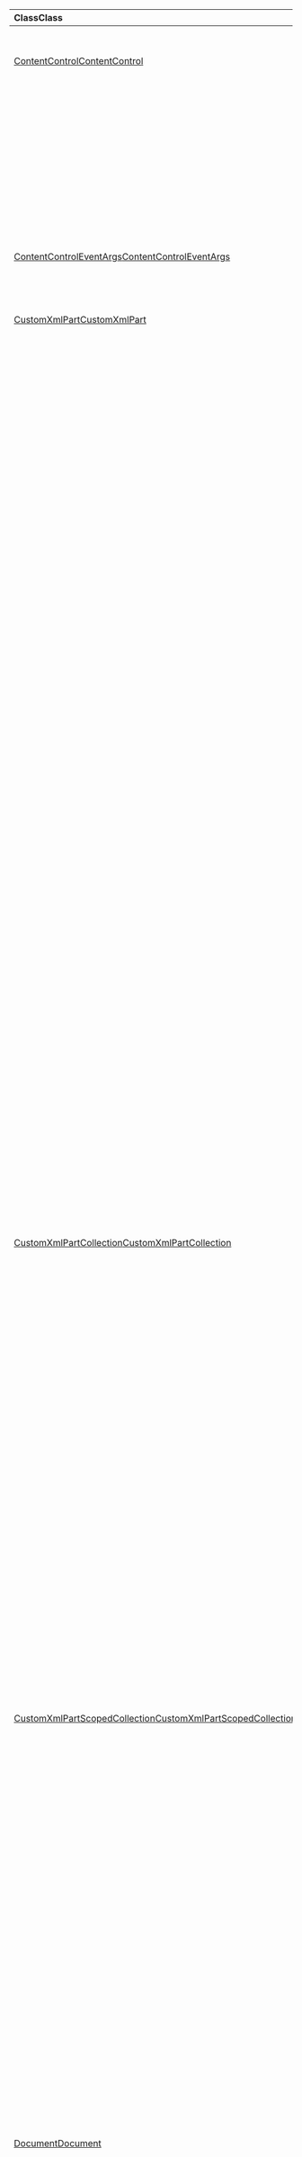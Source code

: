 | <span data-ttu-id="e03be-101">Class</span><span class="sxs-lookup"><span data-stu-id="e03be-101">Class</span></span> | <span data-ttu-id="e03be-102">Campos</span><span class="sxs-lookup"><span data-stu-id="e03be-102">Fields</span></span> | <span data-ttu-id="e03be-103">Descripción</span><span class="sxs-lookup"><span data-stu-id="e03be-103">Description</span></span> |
|:---|:---|:---|
|[<span data-ttu-id="e03be-104">ContentControl</span><span class="sxs-lookup"><span data-stu-id="e03be-104">ContentControl</span></span>](/javascript/api/word/word.contentcontrol)|[<span data-ttu-id="e03be-105">onDataChanged</span><span class="sxs-lookup"><span data-stu-id="e03be-105">onDataChanged</span></span>](/javascript/api/word/word.contentcontrol#ondatachanged)|<span data-ttu-id="e03be-106">Se produce cuando se cambian los datos del control de contenido.</span><span class="sxs-lookup"><span data-stu-id="e03be-106">Occurs when data within the content control are changed.</span></span>|
||[<span data-ttu-id="e03be-107">onDeleted</span><span class="sxs-lookup"><span data-stu-id="e03be-107">onDeleted</span></span>](/javascript/api/word/word.contentcontrol#ondeleted)|<span data-ttu-id="e03be-108">Se produce cuando se elimina el control de contenido.</span><span class="sxs-lookup"><span data-stu-id="e03be-108">Occurs when the content control is deleted.</span></span>|
||[<span data-ttu-id="e03be-109">onSelectionChanged</span><span class="sxs-lookup"><span data-stu-id="e03be-109">onSelectionChanged</span></span>](/javascript/api/word/word.contentcontrol#onselectionchanged)|<span data-ttu-id="e03be-110">Se produce cuando se cambia la selección en el control de contenido.</span><span class="sxs-lookup"><span data-stu-id="e03be-110">Occurs when selection within the content control is changed.</span></span>|
|[<span data-ttu-id="e03be-111">ContentControlEventArgs</span><span class="sxs-lookup"><span data-stu-id="e03be-111">ContentControlEventArgs</span></span>](/javascript/api/word/word.contentcontroleventargs)|[<span data-ttu-id="e03be-112">contentControl</span><span class="sxs-lookup"><span data-stu-id="e03be-112">contentControl</span></span>](/javascript/api/word/word.contentcontroleventargs#contentcontrol)|<span data-ttu-id="e03be-113">El objeto que generó el evento.</span><span class="sxs-lookup"><span data-stu-id="e03be-113">The object that raised the event.</span></span>|
||[<span data-ttu-id="e03be-114">eventType</span><span class="sxs-lookup"><span data-stu-id="e03be-114">eventType</span></span>](/javascript/api/word/word.contentcontroleventargs#eventtype)|<span data-ttu-id="e03be-115">El tipo de evento.</span><span class="sxs-lookup"><span data-stu-id="e03be-115">The event type.</span></span>|
|[<span data-ttu-id="e03be-116">CustomXmlPart</span><span class="sxs-lookup"><span data-stu-id="e03be-116">CustomXmlPart</span></span>](/javascript/api/word/word.customxmlpart)|[<span data-ttu-id="e03be-117">delete()</span><span class="sxs-lookup"><span data-stu-id="e03be-117">delete()</span></span>](/javascript/api/word/word.customxmlpart#delete--)|<span data-ttu-id="e03be-118">Elimina el elemento XML personalizado.</span><span class="sxs-lookup"><span data-stu-id="e03be-118">Deletes the custom XML part.</span></span>|
||[<span data-ttu-id="e03be-119">deleteAttribute (XPath: String, namespaceMappings: any, Name: String)</span><span class="sxs-lookup"><span data-stu-id="e03be-119">deleteAttribute(xpath: string, namespaceMappings: any, name: string)</span></span>](/javascript/api/word/word.customxmlpart#deleteattribute-xpath--namespacemappings--name-)|<span data-ttu-id="e03be-120">Elimina un atributo con el nombre especificado del elemento identificado por XPath.</span><span class="sxs-lookup"><span data-stu-id="e03be-120">Deletes an attribute with the given name from the element identified by xpath.</span></span>|
||[<span data-ttu-id="e03be-121">deleteElement (XPath: String, namespaceMappings: any)</span><span class="sxs-lookup"><span data-stu-id="e03be-121">deleteElement(xpath: string, namespaceMappings: any)</span></span>](/javascript/api/word/word.customxmlpart#deleteelement-xpath--namespacemappings-)|<span data-ttu-id="e03be-122">Elimina el elemento identificado por XPath.</span><span class="sxs-lookup"><span data-stu-id="e03be-122">Deletes the element identified by xpath.</span></span>|
||[<span data-ttu-id="e03be-123">getXml ()</span><span class="sxs-lookup"><span data-stu-id="e03be-123">getXml()</span></span>](/javascript/api/word/word.customxmlpart#getxml--)|<span data-ttu-id="e03be-124">Obtiene el contenido XML completo del elemento XML personalizado.</span><span class="sxs-lookup"><span data-stu-id="e03be-124">Gets the full XML content of the custom XML part.</span></span>|
||[<span data-ttu-id="e03be-125">insertAttribute (XPath: String, namespaceMappings: any, Name: String, Value: String)</span><span class="sxs-lookup"><span data-stu-id="e03be-125">insertAttribute(xpath: string, namespaceMappings: any, name: string, value: string)</span></span>](/javascript/api/word/word.customxmlpart#insertattribute-xpath--namespacemappings--name--value-)|<span data-ttu-id="e03be-126">Inserta un atributo con el nombre y el valor dados en el elemento identificado por XPath.</span><span class="sxs-lookup"><span data-stu-id="e03be-126">Inserts an attribute with the given name and value to the element identified by xpath.</span></span>|
||[<span data-ttu-id="e03be-127">insertElement (XPath: String, XML: String, namespaceMappings: any, index?: Number)</span><span class="sxs-lookup"><span data-stu-id="e03be-127">insertElement(xpath: string, xml: string, namespaceMappings: any, index?: number)</span></span>](/javascript/api/word/word.customxmlpart#insertelement-xpath--xml--namespacemappings--index-)|<span data-ttu-id="e03be-128">Inserta el XML especificado en el elemento primario identificado por XPath en el índice de posición secundaria.</span><span class="sxs-lookup"><span data-stu-id="e03be-128">Inserts the given XML under the parent element identified by xpath at child position index.</span></span>|
||[<span data-ttu-id="e03be-129">consulta (XPath: String, namespaceMappings: any)</span><span class="sxs-lookup"><span data-stu-id="e03be-129">query(xpath: string, namespaceMappings: any)</span></span>](/javascript/api/word/word.customxmlpart#query-xpath--namespacemappings-)|<span data-ttu-id="e03be-130">Consulta el contenido XML del elemento XML personalizado.</span><span class="sxs-lookup"><span data-stu-id="e03be-130">Queries the XML content of the custom XML part.</span></span>|
||[<span data-ttu-id="e03be-131">id</span><span class="sxs-lookup"><span data-stu-id="e03be-131">id</span></span>](/javascript/api/word/word.customxmlpart#id)|<span data-ttu-id="e03be-132">Obtiene el identificador del elemento XML personalizado.</span><span class="sxs-lookup"><span data-stu-id="e03be-132">Gets the ID of the custom XML part.</span></span>|
||[<span data-ttu-id="e03be-133">namespaceUri</span><span class="sxs-lookup"><span data-stu-id="e03be-133">namespaceUri</span></span>](/javascript/api/word/word.customxmlpart#namespaceuri)|<span data-ttu-id="e03be-134">Obtiene el URI del espacio de nombres del elemento XML personalizado.</span><span class="sxs-lookup"><span data-stu-id="e03be-134">Gets the namespace URI of the custom XML part.</span></span>|
||[<span data-ttu-id="e03be-135">setXml (XML: String)</span><span class="sxs-lookup"><span data-stu-id="e03be-135">setXml(xml: string)</span></span>](/javascript/api/word/word.customxmlpart#setxml-xml-)|<span data-ttu-id="e03be-136">Establece el contenido XML completo del elemento XML personalizado.</span><span class="sxs-lookup"><span data-stu-id="e03be-136">Sets the full XML content of the custom XML part.</span></span>|
||[<span data-ttu-id="e03be-137">updateAttribute (XPath: String, namespaceMappings: any, Name: String, Value: String)</span><span class="sxs-lookup"><span data-stu-id="e03be-137">updateAttribute(xpath: string, namespaceMappings: any, name: string, value: string)</span></span>](/javascript/api/word/word.customxmlpart#updateattribute-xpath--namespacemappings--name--value-)|<span data-ttu-id="e03be-138">Actualiza el valor de un atributo con el nombre especificado del elemento identificado por XPath.</span><span class="sxs-lookup"><span data-stu-id="e03be-138">Updates the value of an attribute with the given name of the element identified by xpath.</span></span>|
||[<span data-ttu-id="e03be-139">updateElement (XPath: String, XML: String, namespaceMappings: any)</span><span class="sxs-lookup"><span data-stu-id="e03be-139">updateElement(xpath: string, xml: string, namespaceMappings: any)</span></span>](/javascript/api/word/word.customxmlpart#updateelement-xpath--xml--namespacemappings-)|<span data-ttu-id="e03be-140">Actualiza el XML del elemento identificado por XPath.</span><span class="sxs-lookup"><span data-stu-id="e03be-140">Updates the XML of the element identified by xpath.</span></span>|
|[<span data-ttu-id="e03be-141">CustomXmlPartCollection</span><span class="sxs-lookup"><span data-stu-id="e03be-141">CustomXmlPartCollection</span></span>](/javascript/api/word/word.customxmlpartcollection)|[<span data-ttu-id="e03be-142">Add (XML: String)</span><span class="sxs-lookup"><span data-stu-id="e03be-142">add(xml: string)</span></span>](/javascript/api/word/word.customxmlpartcollection#add-xml-)|<span data-ttu-id="e03be-143">Agrega un nuevo elemento XML personalizado al documento.</span><span class="sxs-lookup"><span data-stu-id="e03be-143">Adds a new custom XML part to the document.</span></span>|
||[<span data-ttu-id="e03be-144">getByNamespace (namespaceUri: String)</span><span class="sxs-lookup"><span data-stu-id="e03be-144">getByNamespace(namespaceUri: string)</span></span>](/javascript/api/word/word.customxmlpartcollection#getbynamespace-namespaceuri-)|<span data-ttu-id="e03be-145">Obtiene una nueva colección con ámbito de elementos XML personalizados cuyos espacios de nombres coinciden con el espacio de nombres determinado.</span><span class="sxs-lookup"><span data-stu-id="e03be-145">Gets a new scoped collection of custom XML parts whose namespaces match the given namespace.</span></span>|
||[<span data-ttu-id="e03be-146">getCount()</span><span class="sxs-lookup"><span data-stu-id="e03be-146">getCount()</span></span>](/javascript/api/word/word.customxmlpartcollection#getcount--)|<span data-ttu-id="e03be-147">Obtiene el número de objetos de la colección.</span><span class="sxs-lookup"><span data-stu-id="e03be-147">Gets the number of items in the collection.</span></span>|
||[<span data-ttu-id="e03be-148">getItem(id: string)</span><span class="sxs-lookup"><span data-stu-id="e03be-148">getItem(id: string)</span></span>](/javascript/api/word/word.customxmlpartcollection#getitem-id-)|<span data-ttu-id="e03be-149">Obtiene un elemento XML personalizado a partir de su identificador.</span><span class="sxs-lookup"><span data-stu-id="e03be-149">Gets a custom XML part based on its ID.</span></span>|
||[<span data-ttu-id="e03be-150">getItemOrNullObject(id: string)</span><span class="sxs-lookup"><span data-stu-id="e03be-150">getItemOrNullObject(id: string)</span></span>](/javascript/api/word/word.customxmlpartcollection#getitemornullobject-id-)|<span data-ttu-id="e03be-151">Obtiene un elemento XML personalizado a partir de su identificador.</span><span class="sxs-lookup"><span data-stu-id="e03be-151">Gets a custom XML part based on its ID.</span></span>|
||[<span data-ttu-id="e03be-152">items</span><span class="sxs-lookup"><span data-stu-id="e03be-152">items</span></span>](/javascript/api/word/word.customxmlpartcollection#items)|<span data-ttu-id="e03be-153">Obtiene los elementos secundarios cargados en esta colección.</span><span class="sxs-lookup"><span data-stu-id="e03be-153">Gets the loaded child items in this collection.</span></span>|
|[<span data-ttu-id="e03be-154">CustomXmlPartScopedCollection</span><span class="sxs-lookup"><span data-stu-id="e03be-154">CustomXmlPartScopedCollection</span></span>](/javascript/api/word/word.customxmlpartscopedcollection)|[<span data-ttu-id="e03be-155">getCount()</span><span class="sxs-lookup"><span data-stu-id="e03be-155">getCount()</span></span>](/javascript/api/word/word.customxmlpartscopedcollection#getcount--)|<span data-ttu-id="e03be-156">Obtiene el número de objetos de la colección.</span><span class="sxs-lookup"><span data-stu-id="e03be-156">Gets the number of items in the collection.</span></span>|
||[<span data-ttu-id="e03be-157">getItem(id: string)</span><span class="sxs-lookup"><span data-stu-id="e03be-157">getItem(id: string)</span></span>](/javascript/api/word/word.customxmlpartscopedcollection#getitem-id-)|<span data-ttu-id="e03be-158">Obtiene un elemento XML personalizado a partir de su identificador.</span><span class="sxs-lookup"><span data-stu-id="e03be-158">Gets a custom XML part based on its ID.</span></span>|
||[<span data-ttu-id="e03be-159">getItemOrNullObject(id: string)</span><span class="sxs-lookup"><span data-stu-id="e03be-159">getItemOrNullObject(id: string)</span></span>](/javascript/api/word/word.customxmlpartscopedcollection#getitemornullobject-id-)|<span data-ttu-id="e03be-160">Obtiene un elemento XML personalizado a partir de su identificador.</span><span class="sxs-lookup"><span data-stu-id="e03be-160">Gets a custom XML part based on its ID.</span></span>|
||[<span data-ttu-id="e03be-161">getOnlyItem()</span><span class="sxs-lookup"><span data-stu-id="e03be-161">getOnlyItem()</span></span>](/javascript/api/word/word.customxmlpartscopedcollection#getonlyitem--)|<span data-ttu-id="e03be-162">Si la colección contiene exactamente un elemento, este método lo devuelve.</span><span class="sxs-lookup"><span data-stu-id="e03be-162">If the collection contains exactly one item, this method returns it.</span></span>|
||[<span data-ttu-id="e03be-163">getOnlyItemOrNullObject()</span><span class="sxs-lookup"><span data-stu-id="e03be-163">getOnlyItemOrNullObject()</span></span>](/javascript/api/word/word.customxmlpartscopedcollection#getonlyitemornullobject--)|<span data-ttu-id="e03be-164">Si la colección contiene exactamente un elemento, este método lo devuelve.</span><span class="sxs-lookup"><span data-stu-id="e03be-164">If the collection contains exactly one item, this method returns it.</span></span>|
||[<span data-ttu-id="e03be-165">items</span><span class="sxs-lookup"><span data-stu-id="e03be-165">items</span></span>](/javascript/api/word/word.customxmlpartscopedcollection#items)|<span data-ttu-id="e03be-166">Obtiene los elementos secundarios cargados en esta colección.</span><span class="sxs-lookup"><span data-stu-id="e03be-166">Gets the loaded child items in this collection.</span></span>|
|[<span data-ttu-id="e03be-167">Document</span><span class="sxs-lookup"><span data-stu-id="e03be-167">Document</span></span>](/javascript/api/word/word.document)|[<span data-ttu-id="e03be-168">deleteBookmark (Name: String)</span><span class="sxs-lookup"><span data-stu-id="e03be-168">deleteBookmark(name: string)</span></span>](/javascript/api/word/word.document#deletebookmark-name-)|<span data-ttu-id="e03be-169">Elimina del documento un marcador, si existe.</span><span class="sxs-lookup"><span data-stu-id="e03be-169">Deletes a bookmark, if it exists, from the document.</span></span>|
||[<span data-ttu-id="e03be-170">getBookmarkRange (Name: String)</span><span class="sxs-lookup"><span data-stu-id="e03be-170">getBookmarkRange(name: string)</span></span>](/javascript/api/word/word.document#getbookmarkrange-name-)|<span data-ttu-id="e03be-171">Obtiene el intervalo de un marcador.</span><span class="sxs-lookup"><span data-stu-id="e03be-171">Gets a bookmark's range.</span></span>|
||[<span data-ttu-id="e03be-172">getBookmarkRangeOrNullObject (Name: String)</span><span class="sxs-lookup"><span data-stu-id="e03be-172">getBookmarkRangeOrNullObject(name: string)</span></span>](/javascript/api/word/word.document#getbookmarkrangeornullobject-name-)|<span data-ttu-id="e03be-173">Obtiene el intervalo de un marcador.</span><span class="sxs-lookup"><span data-stu-id="e03be-173">Gets a bookmark's range.</span></span>|
||[<span data-ttu-id="e03be-174">customXmlParts</span><span class="sxs-lookup"><span data-stu-id="e03be-174">customXmlParts</span></span>](/javascript/api/word/word.document#customxmlparts)|<span data-ttu-id="e03be-175">Obtiene los elementos XML personalizados del documento.</span><span class="sxs-lookup"><span data-stu-id="e03be-175">Gets the custom XML parts in the document.</span></span>|
||[<span data-ttu-id="e03be-176">onContentControlAdded</span><span class="sxs-lookup"><span data-stu-id="e03be-176">onContentControlAdded</span></span>](/javascript/api/word/word.document#oncontentcontroladded)|<span data-ttu-id="e03be-177">Se produce cuando se agrega un control de contenido.</span><span class="sxs-lookup"><span data-stu-id="e03be-177">Occurs when a content control is added.</span></span>|
||[<span data-ttu-id="e03be-178">settings</span><span class="sxs-lookup"><span data-stu-id="e03be-178">settings</span></span>](/javascript/api/word/word.document#settings)|<span data-ttu-id="e03be-179">Obtiene la configuración del complemento en el documento.</span><span class="sxs-lookup"><span data-stu-id="e03be-179">Gets the add-in's settings in the document.</span></span>|
|[<span data-ttu-id="e03be-180">DocumentCreated</span><span class="sxs-lookup"><span data-stu-id="e03be-180">DocumentCreated</span></span>](/javascript/api/word/word.documentcreated)|[<span data-ttu-id="e03be-181">deleteBookmark (Name: String)</span><span class="sxs-lookup"><span data-stu-id="e03be-181">deleteBookmark(name: string)</span></span>](/javascript/api/word/word.documentcreated#deletebookmark-name-)|<span data-ttu-id="e03be-182">Elimina del documento un marcador, si existe.</span><span class="sxs-lookup"><span data-stu-id="e03be-182">Deletes a bookmark, if it exists, from the document.</span></span>|
||[<span data-ttu-id="e03be-183">getBookmarkRange (Name: String)</span><span class="sxs-lookup"><span data-stu-id="e03be-183">getBookmarkRange(name: string)</span></span>](/javascript/api/word/word.documentcreated#getbookmarkrange-name-)|<span data-ttu-id="e03be-184">Obtiene el intervalo de un marcador.</span><span class="sxs-lookup"><span data-stu-id="e03be-184">Gets a bookmark's range.</span></span>|
||[<span data-ttu-id="e03be-185">getBookmarkRangeOrNullObject (Name: String)</span><span class="sxs-lookup"><span data-stu-id="e03be-185">getBookmarkRangeOrNullObject(name: string)</span></span>](/javascript/api/word/word.documentcreated#getbookmarkrangeornullobject-name-)|<span data-ttu-id="e03be-186">Obtiene el intervalo de un marcador.</span><span class="sxs-lookup"><span data-stu-id="e03be-186">Gets a bookmark's range.</span></span>|
||[<span data-ttu-id="e03be-187">customXmlParts</span><span class="sxs-lookup"><span data-stu-id="e03be-187">customXmlParts</span></span>](/javascript/api/word/word.documentcreated#customxmlparts)|<span data-ttu-id="e03be-188">Obtiene los elementos XML personalizados del documento.</span><span class="sxs-lookup"><span data-stu-id="e03be-188">Gets the custom XML parts in the document.</span></span>|
||[<span data-ttu-id="e03be-189">settings</span><span class="sxs-lookup"><span data-stu-id="e03be-189">settings</span></span>](/javascript/api/word/word.documentcreated#settings)|<span data-ttu-id="e03be-190">Obtiene la configuración del complemento en el documento.</span><span class="sxs-lookup"><span data-stu-id="e03be-190">Gets the add-in's settings in the document.</span></span>|
|[<span data-ttu-id="e03be-191">InlinePicture</span><span class="sxs-lookup"><span data-stu-id="e03be-191">InlinePicture</span></span>](/javascript/api/word/word.inlinepicture)|[<span data-ttu-id="e03be-192">imageFormat</span><span class="sxs-lookup"><span data-stu-id="e03be-192">imageFormat</span></span>](/javascript/api/word/word.inlinepicture#imageformat)|<span data-ttu-id="e03be-193">Obtiene el formato de la imagen incorporada.</span><span class="sxs-lookup"><span data-stu-id="e03be-193">Gets the format of the inline image.</span></span>|
|[<span data-ttu-id="e03be-194">List</span><span class="sxs-lookup"><span data-stu-id="e03be-194">List</span></span>](/javascript/api/word/word.list)|[<span data-ttu-id="e03be-195">getLevelFont (LEVEL: Number)</span><span class="sxs-lookup"><span data-stu-id="e03be-195">getLevelFont(level: number)</span></span>](/javascript/api/word/word.list#getlevelfont-level-)|<span data-ttu-id="e03be-196">Obtiene la fuente de la viñeta, el número o la imagen en el nivel especificado de la lista.</span><span class="sxs-lookup"><span data-stu-id="e03be-196">Gets the font of the bullet, number, or picture at the specified level in the list.</span></span>|
||[<span data-ttu-id="e03be-197">getLevelPicture (LEVEL: Number)</span><span class="sxs-lookup"><span data-stu-id="e03be-197">getLevelPicture(level: number)</span></span>](/javascript/api/word/word.list#getlevelpicture-level-)|<span data-ttu-id="e03be-198">Obtiene la representación de cadena codificada en Base64 de la imagen en el nivel especificado de la lista.</span><span class="sxs-lookup"><span data-stu-id="e03be-198">Gets the base64 encoded string representation of the picture at the specified level in the list.</span></span>|
||[<span data-ttu-id="e03be-199">resetLevelFont (LEVEL: Number, resetFontName?: Boolean)</span><span class="sxs-lookup"><span data-stu-id="e03be-199">resetLevelFont(level: number, resetFontName?: boolean)</span></span>](/javascript/api/word/word.list#resetlevelfont-level--resetfontname-)|<span data-ttu-id="e03be-200">Restablece la fuente de la viñeta, el número o la imagen en el nivel especificado de la lista.</span><span class="sxs-lookup"><span data-stu-id="e03be-200">Resets the font of the bullet, number, or picture at the specified level in the list.</span></span>|
||[<span data-ttu-id="e03be-201">setLevelPicture (LEVEL: Number, base64EncodedImage?: String)</span><span class="sxs-lookup"><span data-stu-id="e03be-201">setLevelPicture(level: number, base64EncodedImage?: string)</span></span>](/javascript/api/word/word.list#setlevelpicture-level--base64encodedimage-)|<span data-ttu-id="e03be-202">Establece la imagen en el nivel especificado de la lista.</span><span class="sxs-lookup"><span data-stu-id="e03be-202">Sets the picture at the specified level in the list.</span></span>|
|[<span data-ttu-id="e03be-203">Range</span><span class="sxs-lookup"><span data-stu-id="e03be-203">Range</span></span>](/javascript/api/word/word.range)|[<span data-ttu-id="e03be-204">getBookmarks (includeHidden?: Boolean, includeAdjacent?: Boolean)</span><span class="sxs-lookup"><span data-stu-id="e03be-204">getBookmarks(includeHidden?: boolean, includeAdjacent?: boolean)</span></span>](/javascript/api/word/word.range#getbookmarks-includehidden--includeadjacent-)|<span data-ttu-id="e03be-205">Obtiene los nombres de todos los marcadores o superpuestos del intervalo.</span><span class="sxs-lookup"><span data-stu-id="e03be-205">Gets the names all bookmarks in or overlapping the range.</span></span>|
||[<span data-ttu-id="e03be-206">insertBookmark (Name: String)</span><span class="sxs-lookup"><span data-stu-id="e03be-206">insertBookmark(name: string)</span></span>](/javascript/api/word/word.range#insertbookmark-name-)|<span data-ttu-id="e03be-207">Inserta un marcador en el rango.</span><span class="sxs-lookup"><span data-stu-id="e03be-207">Inserts a bookmark on the range.</span></span>|
|[<span data-ttu-id="e03be-208">Setting</span><span class="sxs-lookup"><span data-stu-id="e03be-208">Setting</span></span>](/javascript/api/word/word.setting)|[<span data-ttu-id="e03be-209">delete()</span><span class="sxs-lookup"><span data-stu-id="e03be-209">delete()</span></span>](/javascript/api/word/word.setting#delete--)|<span data-ttu-id="e03be-210">Elimina la configuración.</span><span class="sxs-lookup"><span data-stu-id="e03be-210">Deletes the setting.</span></span>|
||[<span data-ttu-id="e03be-211">key</span><span class="sxs-lookup"><span data-stu-id="e03be-211">key</span></span>](/javascript/api/word/word.setting#key)|<span data-ttu-id="e03be-212">Obtiene la clave de la configuración.</span><span class="sxs-lookup"><span data-stu-id="e03be-212">Gets the key of the setting.</span></span>|
||[<span data-ttu-id="e03be-213">value</span><span class="sxs-lookup"><span data-stu-id="e03be-213">value</span></span>](/javascript/api/word/word.setting#value)|<span data-ttu-id="e03be-214">Obtiene o establece el valor de la configuración.</span><span class="sxs-lookup"><span data-stu-id="e03be-214">Gets or sets the value of the setting.</span></span>|
|[<span data-ttu-id="e03be-215">SettingCollection</span><span class="sxs-lookup"><span data-stu-id="e03be-215">SettingCollection</span></span>](/javascript/api/word/word.settingcollection)|[<span data-ttu-id="e03be-216">Add (Key: String, Value: any)</span><span class="sxs-lookup"><span data-stu-id="e03be-216">add(key: string, value: any)</span></span>](/javascript/api/word/word.settingcollection#add-key--value-)|<span data-ttu-id="e03be-217">Crea una nueva configuración o establece una configuración existente.</span><span class="sxs-lookup"><span data-stu-id="e03be-217">Creates a new setting or sets an existing setting.</span></span>|
||[<span data-ttu-id="e03be-218">deleteAll ()</span><span class="sxs-lookup"><span data-stu-id="e03be-218">deleteAll()</span></span>](/javascript/api/word/word.settingcollection#deleteall--)|<span data-ttu-id="e03be-219">Elimina toda la configuración de este complemento.</span><span class="sxs-lookup"><span data-stu-id="e03be-219">Deletes all settings in this add-in.</span></span>|
||[<span data-ttu-id="e03be-220">getCount()</span><span class="sxs-lookup"><span data-stu-id="e03be-220">getCount()</span></span>](/javascript/api/word/word.settingcollection#getcount--)|<span data-ttu-id="e03be-221">Obtiene el recuento de opciones de configuración.</span><span class="sxs-lookup"><span data-stu-id="e03be-221">Gets the count of settings.</span></span>|
||[<span data-ttu-id="e03be-222">getItem(key: string)</span><span class="sxs-lookup"><span data-stu-id="e03be-222">getItem(key: string)</span></span>](/javascript/api/word/word.settingcollection#getitem-key-)|<span data-ttu-id="e03be-223">Obtiene un objeto de configuración por su clave, que distingue mayúsculas de minúsculas.</span><span class="sxs-lookup"><span data-stu-id="e03be-223">Gets a setting object by its key, which is case-sensitive.</span></span>|
||[<span data-ttu-id="e03be-224">getItemOrNullObject(key: string)</span><span class="sxs-lookup"><span data-stu-id="e03be-224">getItemOrNullObject(key: string)</span></span>](/javascript/api/word/word.settingcollection#getitemornullobject-key-)|<span data-ttu-id="e03be-225">Obtiene un objeto de configuración por su clave, que distingue mayúsculas de minúsculas.</span><span class="sxs-lookup"><span data-stu-id="e03be-225">Gets a setting object by its key, which is case-sensitive.</span></span>|
||[<span data-ttu-id="e03be-226">items</span><span class="sxs-lookup"><span data-stu-id="e03be-226">items</span></span>](/javascript/api/word/word.settingcollection#items)|<span data-ttu-id="e03be-227">Obtiene los elementos secundarios cargados en esta colección.</span><span class="sxs-lookup"><span data-stu-id="e03be-227">Gets the loaded child items in this collection.</span></span>|
|[<span data-ttu-id="e03be-228">Table</span><span class="sxs-lookup"><span data-stu-id="e03be-228">Table</span></span>](/javascript/api/word/word.table)|[<span data-ttu-id="e03be-229">mergeCells (topRow: Number, firstCell: Number, bottomRow: Number, lastCell: Number)</span><span class="sxs-lookup"><span data-stu-id="e03be-229">mergeCells(topRow: number, firstCell: number, bottomRow: number, lastCell: number)</span></span>](/javascript/api/word/word.table#mergecells-toprow--firstcell--bottomrow--lastcell-)|<span data-ttu-id="e03be-230">Combina las celdas limitadas por una primera y la última celda.</span><span class="sxs-lookup"><span data-stu-id="e03be-230">Merges the cells bounded inclusively by a first and last cell.</span></span>|
|[<span data-ttu-id="e03be-231">TableCell</span><span class="sxs-lookup"><span data-stu-id="e03be-231">TableCell</span></span>](/javascript/api/word/word.tablecell)|[<span data-ttu-id="e03be-232">Split (rowCount: Number, columnCount: Number)</span><span class="sxs-lookup"><span data-stu-id="e03be-232">split(rowCount: number, columnCount: number)</span></span>](/javascript/api/word/word.tablecell#split-rowcount--columncount-)|<span data-ttu-id="e03be-233">Divide la celda en el número especificado de filas y columnas.</span><span class="sxs-lookup"><span data-stu-id="e03be-233">Splits the cell into the specified number of rows and columns.</span></span>|
|[<span data-ttu-id="e03be-234">TableRow</span><span class="sxs-lookup"><span data-stu-id="e03be-234">TableRow</span></span>](/javascript/api/word/word.tablerow)|[<span data-ttu-id="e03be-235">insertContentControl()</span><span class="sxs-lookup"><span data-stu-id="e03be-235">insertContentControl()</span></span>](/javascript/api/word/word.tablerow#insertcontentcontrol--)|<span data-ttu-id="e03be-236">Inserta un control de contenido en la fila.</span><span class="sxs-lookup"><span data-stu-id="e03be-236">Inserts a content control on the row.</span></span>|
||[<span data-ttu-id="e03be-237">Merge ()</span><span class="sxs-lookup"><span data-stu-id="e03be-237">merge()</span></span>](/javascript/api/word/word.tablerow#merge--)|<span data-ttu-id="e03be-238">Combina la fila en una celda.</span><span class="sxs-lookup"><span data-stu-id="e03be-238">Merges the row into one cell.</span></span>|
